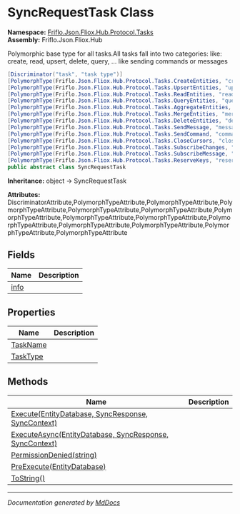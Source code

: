 ﻿<!--  
  <auto-generated>   
    The contents of this file were generated by a tool.  
    Changes to this file may be list if the file is regenerated  
  </auto-generated>   
-->

# SyncRequestTask Class

**Namespace:** [Friflo.Json.Fliox.Hub.Protocol.Tasks](../index.md)  
**Assembly:** Friflo.Json.Fliox.Hub

Polymorphic base type for all tasks.All tasks fall into two categories: like: create, read, upsert, delete, query, ... like sending commands or messages

```csharp
[Discriminator("task", "task type")]
[PolymorphType(Friflo.Json.Fliox.Hub.Protocol.Tasks.CreateEntities, "create")]
[PolymorphType(Friflo.Json.Fliox.Hub.Protocol.Tasks.UpsertEntities, "upsert")]
[PolymorphType(Friflo.Json.Fliox.Hub.Protocol.Tasks.ReadEntities, "read")]
[PolymorphType(Friflo.Json.Fliox.Hub.Protocol.Tasks.QueryEntities, "query")]
[PolymorphType(Friflo.Json.Fliox.Hub.Protocol.Tasks.AggregateEntities, "aggregate")]
[PolymorphType(Friflo.Json.Fliox.Hub.Protocol.Tasks.MergeEntities, "merge")]
[PolymorphType(Friflo.Json.Fliox.Hub.Protocol.Tasks.DeleteEntities, "delete")]
[PolymorphType(Friflo.Json.Fliox.Hub.Protocol.Tasks.SendMessage, "message")]
[PolymorphType(Friflo.Json.Fliox.Hub.Protocol.Tasks.SendCommand, "command")]
[PolymorphType(Friflo.Json.Fliox.Hub.Protocol.Tasks.CloseCursors, "closeCursors")]
[PolymorphType(Friflo.Json.Fliox.Hub.Protocol.Tasks.SubscribeChanges, "subscribeChanges")]
[PolymorphType(Friflo.Json.Fliox.Hub.Protocol.Tasks.SubscribeMessage, "subscribeMessage")]
[PolymorphType(Friflo.Json.Fliox.Hub.Protocol.Tasks.ReserveKeys, "reserveKeys")]
public abstract class SyncRequestTask
```

**Inheritance:** object → SyncRequestTask

**Attributes:** DiscriminatorAttribute,PolymorphTypeAttribute,PolymorphTypeAttribute,PolymorphTypeAttribute,PolymorphTypeAttribute,PolymorphTypeAttribute,PolymorphTypeAttribute,PolymorphTypeAttribute,PolymorphTypeAttribute,PolymorphTypeAttribute,PolymorphTypeAttribute,PolymorphTypeAttribute,PolymorphTypeAttribute,PolymorphTypeAttribute

## Fields

| Name                   | Description |
| ---------------------- | ----------- |
| [info](fields/info.md) |             |

## Properties

| Name                               | Description |
| ---------------------------------- | ----------- |
| [TaskName](properties/TaskName.md) |             |
| [TaskType](properties/TaskType.md) |             |

## Methods

| Name                                                                               | Description |
| ---------------------------------------------------------------------------------- | ----------- |
| [Execute(EntityDatabase, SyncResponse, SyncContext)](methods/Execute.md)           |             |
| [ExecuteAsync(EntityDatabase, SyncResponse, SyncContext)](methods/ExecuteAsync.md) |             |
| [PermissionDenied(string)](methods/PermissionDenied.md)                            |             |
| [PreExecute(EntityDatabase)](methods/PreExecute.md)                                |             |
| [ToString()](methods/ToString.md)                                                  |             |

___

*Documentation generated by [MdDocs](https://github.com/ap0llo/mddocs)*
